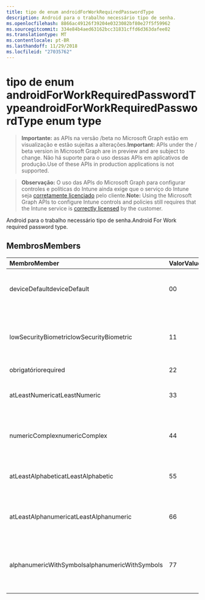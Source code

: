 ```yaml
---
title: tipo de enum androidForWorkRequiredPasswordType
description: Android para o trabalho necessário tipo de senha.
ms.openlocfilehash: 8866ac49126f39204e0323082bf80e27f5f59962
ms.sourcegitcommit: 334e84b4aed63162bcc31831cffd6d363dafee02
ms.translationtype: MT
ms.contentlocale: pt-BR
ms.lasthandoff: 11/29/2018
ms.locfileid: "27035762"
---
```

# <a name="androidforworkrequiredpasswordtype-enum-type"></a><span data-ttu-id="33214-103">tipo de enum androidForWorkRequiredPasswordType</span><span class="sxs-lookup"><span data-stu-id="33214-103">androidForWorkRequiredPasswordType enum type</span></span>

> <span data-ttu-id="33214-104">**Importante:** as APIs na versão /beta no Microsoft Graph estão em visualização e estão sujeitas a alterações.</span><span class="sxs-lookup"><span data-stu-id="33214-104">**Important:** APIs under the / beta version in Microsoft Graph are in preview and are subject to change.</span></span> <span data-ttu-id="33214-105">Não há suporte para o uso dessas APIs em aplicativos de produção.</span><span class="sxs-lookup"><span data-stu-id="33214-105">Use of these APIs in production applications is not supported.</span></span>

> <span data-ttu-id="33214-106">**Observação:** O uso das APIs do Microsoft Graph para configurar controles e políticas do Intune ainda exige que o serviço do Intune seja [corretamente licenciado](https://go.microsoft.com/fwlink/?linkid=839381) pelo cliente.</span><span class="sxs-lookup"><span data-stu-id="33214-106">**Note:** Using the Microsoft Graph APIs to configure Intune controls and policies still requires that the Intune service is [correctly licensed](https://go.microsoft.com/fwlink/?linkid=839381) by the customer.</span></span>

<span data-ttu-id="33214-107">Android para o trabalho necessário tipo de senha.</span><span class="sxs-lookup"><span data-stu-id="33214-107">Android For Work required password type.</span></span>
## <a name="members"></a><span data-ttu-id="33214-108">Membros</span><span class="sxs-lookup"><span data-stu-id="33214-108">Members</span></span>
|<span data-ttu-id="33214-109">Membro</span><span class="sxs-lookup"><span data-stu-id="33214-109">Member</span></span>|<span data-ttu-id="33214-110">Valor</span><span class="sxs-lookup"><span data-stu-id="33214-110">Value</span></span>|<span data-ttu-id="33214-111">Descrição</span><span class="sxs-lookup"><span data-stu-id="33214-111">Description</span></span>|
|:---|:---|:---|
|<span data-ttu-id="33214-112">deviceDefault</span><span class="sxs-lookup"><span data-stu-id="33214-112">deviceDefault</span></span>|<span data-ttu-id="33214-113">0</span><span class="sxs-lookup"><span data-stu-id="33214-113">0</span></span>|<span data-ttu-id="33214-114">Valor de padrão de dispositivo, sem intenção.</span><span class="sxs-lookup"><span data-stu-id="33214-114">Device default value, no intent.</span></span>|
|<span data-ttu-id="33214-115">lowSecurityBiometric</span><span class="sxs-lookup"><span data-stu-id="33214-115">lowSecurityBiometric</span></span>|<span data-ttu-id="33214-116">1</span><span class="sxs-lookup"><span data-stu-id="33214-116">1</span></span>|<span data-ttu-id="33214-117">Biométrica baixa segurança com base em senha necessária.</span><span class="sxs-lookup"><span data-stu-id="33214-117">Low security biometrics based password required.</span></span>|
|<span data-ttu-id="33214-118">obrigatório</span><span class="sxs-lookup"><span data-stu-id="33214-118">required</span></span>|<span data-ttu-id="33214-119">2</span><span class="sxs-lookup"><span data-stu-id="33214-119">2</span></span>|<span data-ttu-id="33214-120">Obrigatório.</span><span class="sxs-lookup"><span data-stu-id="33214-120">Required.</span></span>|
|<span data-ttu-id="33214-121">atLeastNumeric</span><span class="sxs-lookup"><span data-stu-id="33214-121">atLeastNumeric</span></span>|<span data-ttu-id="33214-122">3</span><span class="sxs-lookup"><span data-stu-id="33214-122">3</span></span>|<span data-ttu-id="33214-123">Senha de pelo menos numérica necessária.</span><span class="sxs-lookup"><span data-stu-id="33214-123">At least numeric password required.</span></span>|
|<span data-ttu-id="33214-124">numericComplex</span><span class="sxs-lookup"><span data-stu-id="33214-124">numericComplex</span></span>|<span data-ttu-id="33214-125">4</span><span class="sxs-lookup"><span data-stu-id="33214-125">4</span></span>|<span data-ttu-id="33214-126">Senha complexa numérica necessária.</span><span class="sxs-lookup"><span data-stu-id="33214-126">Numeric complex password required.</span></span>|
|<span data-ttu-id="33214-127">atLeastAlphabetic</span><span class="sxs-lookup"><span data-stu-id="33214-127">atLeastAlphabetic</span></span>|<span data-ttu-id="33214-128">5</span><span class="sxs-lookup"><span data-stu-id="33214-128">5</span></span>|<span data-ttu-id="33214-129">Senha de pelo menos alfabética necessária.</span><span class="sxs-lookup"><span data-stu-id="33214-129">At least alphabetic password required.</span></span>|
|<span data-ttu-id="33214-130">atLeastAlphanumeric</span><span class="sxs-lookup"><span data-stu-id="33214-130">atLeastAlphanumeric</span></span>|<span data-ttu-id="33214-131">6</span><span class="sxs-lookup"><span data-stu-id="33214-131">6</span></span>|<span data-ttu-id="33214-132">Senha de pelo menos alfanumérica necessária.</span><span class="sxs-lookup"><span data-stu-id="33214-132">At least alphanumeric password required.</span></span>|
|<span data-ttu-id="33214-133">alphanumericWithSymbols</span><span class="sxs-lookup"><span data-stu-id="33214-133">alphanumericWithSymbols</span></span>|<span data-ttu-id="33214-134">7</span><span class="sxs-lookup"><span data-stu-id="33214-134">7</span></span>|<span data-ttu-id="33214-135">Pelo menos alfanumérico com senha de símbolos necessária.</span><span class="sxs-lookup"><span data-stu-id="33214-135">At least alphanumeric with symbols password required.</span></span>|






